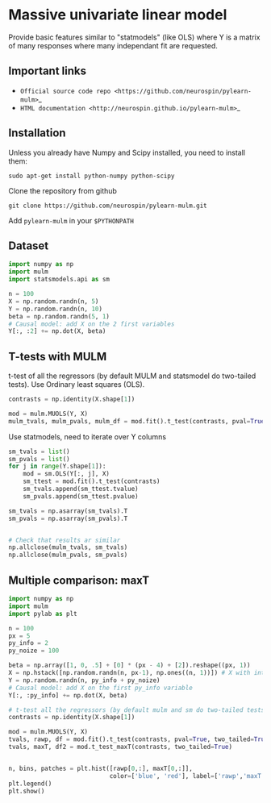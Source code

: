 Massive univariate linear model
===============================

Provide basic features similar to "statmodels" (like OLS) where Y is a matrix of
many responses where many independant fit are requested.


Important links
---------------

- `Official source code repo <https://github.com/neurospin/pylearn-mulm>`_
- `HTML documentation <http://neurospin.github.io/pylearn-mulm>`_

Installation
------------
Unless you already have Numpy and Scipy installed, you need to install them:

```
sudo apt-get install python-numpy python-scipy
```

Clone the repository from github
```
git clone https://github.com/neurospin/pylearn-mulm.git
```

Add `pylearn-mulm` in your `$PYTHONPATH`


Dataset
-------

```python
import numpy as np
import mulm
import statsmodels.api as sm

n = 100
X = np.random.randn(n, 5)
Y = np.random.randn(n, 10)
beta = np.random.randn(5, 1)
# Causal model: add X on the 2 first variables
Y[:, :2] += np.dot(X, beta)
```

T-tests with MULM
-----------------


t-test of all the regressors (by default MULM and statsmodel do two-tailed tests).
Use Ordinary least squares (OLS).

```python
contrasts = np.identity(X.shape[1])

mod = mulm.MUOLS(Y, X)
mulm_tvals, mulm_pvals, mulm_df = mod.fit().t_test(contrasts, pval=True, two_tailed=True)
```


Use statmodels, need to iterate over Y columns

```python
sm_tvals = list()
sm_pvals = list()
for j in range(Y.shape[1]):
    mod = sm.OLS(Y[:, j], X)
    sm_ttest = mod.fit().t_test(contrasts)
    sm_tvals.append(sm_ttest.tvalue)
    sm_pvals.append(sm_ttest.pvalue)

sm_tvals = np.asarray(sm_tvals).T
sm_pvals = np.asarray(sm_pvals).T


# Check that results ar similar
np.allclose(mulm_tvals, sm_tvals)
np.allclose(mulm_pvals, sm_pvals)
```

Multiple comparison: maxT
-------------------------


```python
import numpy as np
import mulm
import pylab as plt

n = 100
px = 5
py_info = 2
py_noize = 100

beta = np.array([1, 0, .5] + [0] * (px - 4) + [2]).reshape((px, 1))
X = np.hstack([np.random.randn(n, px-1), np.ones((n, 1))]) # X with intercept
Y = np.random.randn(n, py_info + py_noize)
# Causal model: add X on the first py_info variable
Y[:, :py_info] += np.dot(X, beta)

# t-test all the regressors (by default mulm and sm do two-tailed tests)
contrasts = np.identity(X.shape[1])

mod = mulm.MUOLS(Y, X)
tvals, rawp, df = mod.fit().t_test(contrasts, pval=True, two_tailed=True)
tvals, maxT, df2 = mod.t_test_maxT(contrasts, two_tailed=True)


n, bins, patches = plt.hist([rawp[0,:], maxT[0,:]],
                            color=['blue', 'red'], label=['rawp','maxT'])
plt.legend()
plt.show()
```

